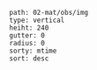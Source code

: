 ```img-gallery
path: 02-mat/obs/img
type: vertical
heiht: 240
gutter: 0
radius: 0
sorty: mtime
sort: desc
```